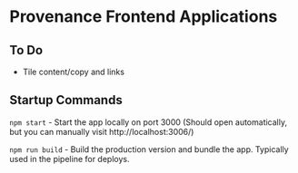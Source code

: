 # Provenance Frontend Applications

## To Do
  - Tile content/copy and links

## Startup Commands
  `npm start` - Start the app locally on port 3000 (Should open automatically, but you can manually visit http://localhost:3006/)

  `npm run build` - Build the production version and bundle the app.  Typically used in the pipeline for deploys.